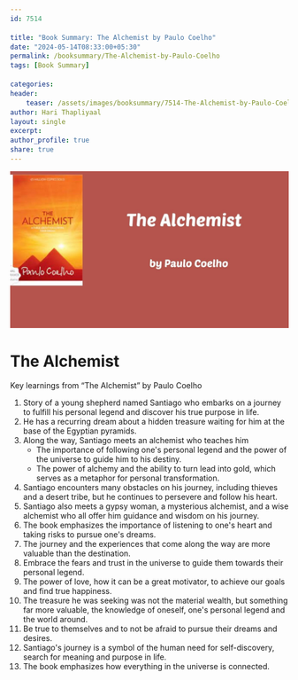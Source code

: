 ```yaml
---                            
id: 7514                            
                          
title: "Book Summary: The Alchemist by Paulo Coelho"                     
date: "2024-05-14T08:33:00+05:30"                            
permalink: /booksummary/The-Alchemist-by-Paulo-Coelho                      
tags: [Book Summary]                     
                            
categories:                            
header:                            
    teaser: /assets/images/booksummary/7514-The-Alchemist-by-Paulo-Coelho.jpg                         
author: Hari Thapliyaal                            
layout: single                            
excerpt:                            
author_profile: true                            
share: true                            
---                            
```

                            
![The Alchemist by Paulo Coelho](/assets/images/booksummary/7514-The-Alchemist-by-Paulo-Coelho.jpg)   

# The Alchemist

Key learnings from “The Alchemist” by Paulo Coelho

1. Story of a young shepherd named Santiago who embarks on a journey to fulfill his personal legend and discover his true purpose in life.
2. He has a recurring dream about a hidden treasure waiting for him at the base of the Egyptian pyramids.
3. Along the way, Santiago meets an alchemist who teaches him
    - The importance of following one's personal legend and the power of the universe to guide him to his destiny.
    - The power of alchemy and the ability to turn lead into gold, which serves as a metaphor for personal transformation.
4. Santiago encounters many obstacles on his journey, including thieves and a desert tribe, but he continues to persevere and follow his heart.
5. Santiago also meets a gypsy woman, a mysterious alchemist, and a wise alchemist who all offer him guidance and wisdom on his journey.
6. The book emphasizes the importance of listening to one's heart and taking risks to pursue one's dreams.
7. The journey and the experiences that come along the way are more valuable than the destination.
8. Embrace the fears and trust in the universe to guide them towards their personal legend.
9. The power of love, how it can be a great motivator, to achieve our goals and find true happiness.
10. The treasure he was seeking was not the material wealth, but something far more valuable, the knowledge of oneself, one's personal legend and the world around.
11. Be true to themselves and to not be afraid to pursue their dreams and desires.
12. Santiago's journey is a symbol of the human need for self-discovery, search for meaning and purpose in life.
13. The book emphasizes how everything in the universe is connected.
   